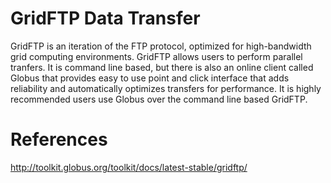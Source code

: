 # GridFTP Data Transfer

GridFTP is an iteration of the FTP protocol, optimized for high-bandwidth grid computing environments.  GridFTP allows users to perform parallel tranfers.  It is command line based, but there is also an online client called Globus that provides easy to use point and click interface that adds reliability and automatically optimizes transfers for performance.  It is highly recommended users use Globus over the command line based GridFTP.



# References
http://toolkit.globus.org/toolkit/docs/latest-stable/gridftp/
